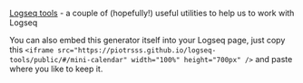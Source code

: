 [Logseq tools](https://piotrsss.github.io/logseq-tools/public) - a couple of (hopefully!) useful utilities to help us to work with Logseq

You can also embed this generator itself into your Logseq page, just copy this `<iframe src="https://piotrsss.github.io/logseq-tools/public/#/mini-calendar" width="100%" height="700px" />` and paste where you like to keep it.